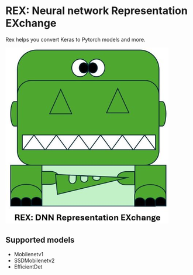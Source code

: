 # REX: Neural network Representation EXchange

Rex helps you convert Keras to Pytorch models and more.

![Architecture of our model](rex.jpg)


## Supported models

- Mobilenetv1
- SSDMobilenetv2
- EfficientDet